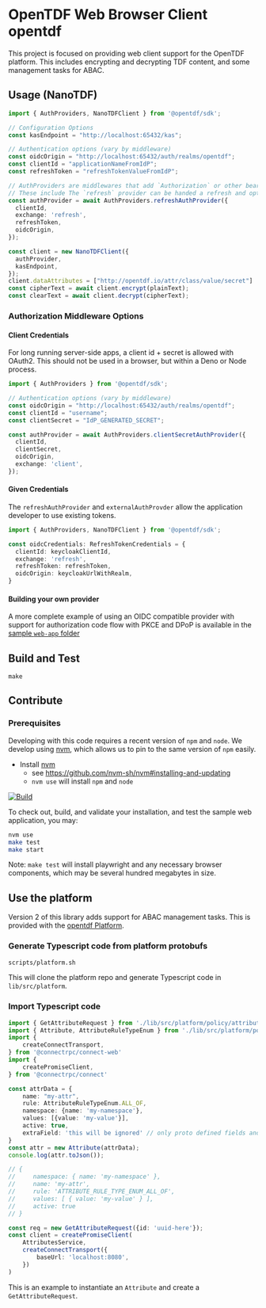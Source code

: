 # OpenTDF Web Browser Client opentdf

This project is focused on providing web client support for the OpenTDF platform.
This includes encrypting and decrypting TDF content,
and some management tasks for ABAC.

## Usage (NanoTDF)

```typescript
import { AuthProviders, NanoTDFClient } from '@opentdf/sdk';

// Configuration Options
const kasEndpoint = "http://localhost:65432/kas";

// Authentication options (vary by middleware)
const oidcOrigin = "http://localhost:65432/auth/realms/opentdf";
const clientId = "applicationNameFromIdP";
const refreshToken = "refreshTokenValueFromIdP";

// AuthProviders are middlewares that add `Authorization` or other bearer tokens to requests.
// These include The `refresh` provider can be handed a refresh and optional access token. 
const authProvider = await AuthProviders.refreshAuthProvider({
  clientId,
  exchange: 'refresh',
  refreshToken,
  oidcOrigin,
});

const client = new NanoTDFClient({
  authProvider,
  kasEndpoint,
});
client.dataAttributes = ["http://opentdf.io/attr/class/value/secret"]
const cipherText = await client.encrypt(plainText);
const clearText = await client.decrypt(cipherText);
```

### Authorization Middleware Options

#### Client Credentials

For long running server-side apps, a client id + secret is allowed with OAuth2.
This should not be used in a browser, but within a Deno or Node process.

```typescript
import { AuthProviders } from '@opentdf/sdk';

// Authentication options (vary by middleware)
const oidcOrigin = "http://localhost:65432/auth/realms/opentdf";
const clientId = "username";
const clientSecret = "IdP_GENERATED_SECRET";

const authProvider = await AuthProviders.clientSecretAuthProvider({
  clientId,
  clientSecret,
  oidcOrigin,
  exchange: 'client',
});
```

#### Given Credentials

The `refreshAuthProvider` and `externalAuthProvder` allow the application developer to use existing tokens.

```typescript
import { AuthProviders, NanoTDFClient } from '@opentdf/sdk';

const oidcCredentials: RefreshTokenCredentials = {
  clientId: keycloakClientId,
  exchange: 'refresh',
  refreshToken: refreshToken,
  oidcOrigin: keycloakUrlWithRealm,
}
```

#### Building your own provider

A more complete example of using an OIDC compatible provider
with support for authorization code flow with PKCE and DPoP
is available in the [sample `web-app` folder](./web-app/src/session.ts)

## Build and Test

```shell
make
```

## Contribute

### Prerequisites

Developing with this code requires a recent version of `npm` and `node`.
We develop using [nvm](https://github.com/nvm-sh/nvm#readme),
which allows us to pin to the same version of `npm` easily.

- Install [nvm](https://github.com/nvm-sh/nvm#readme)
  - see <https://github.com/nvm-sh/nvm#installing-and-updating>
  - `nvm use` will install `npm` and `node`

[![Build](https://github.com/opentdf/web-sdk/actions/workflows/build.yaml/badge.svg)](https://github.com/opentdf/web-sdk/actions/workflows/build.yaml)

To check out, build, and validate your installation, and test the sample web application, you may:

```sh
nvm use
make test
make start
```

Note: `make test` will install playwright and any necessary browser components,
which may be several hundred megabytes in size.

## Use the platform

Version 2 of this library adds support for ABAC management tasks.
This is provided with the [opentdf Platform](https://github.com/opentdf/platform).

### Generate Typescript code from platform protobufs

```sh
scripts/platform.sh
```

This will clone the platform repo and generate Typescript code in `lib/src/platform`.

### Import Typescript code

```ts
import { GetAttributeRequest } from './lib/src/platform/policy/attributes/attributes_pb';
import { Attribute, AttributeRuleTypeEnum } from './lib/src/platform/policy/objects_pb';
import {
    createConnectTransport,
} from '@connectrpc/connect-web'
import {
    createPromiseClient,
} from '@connectrpc/connect'

const attrData = {
    name: "my-attr",
    rule: AttributeRuleTypeEnum.ALL_OF,
    namespace: {name: 'my-namespace'},
    values: [{value: 'my-value'}],
    active: true,
    extraField: 'this will be ignored' // only proto defined fields and value types are respected
}
const attr = new Attribute(attrData);
console.log(attr.toJson());

// {
//     namespace: { name: 'my-namespace' },
//     name: 'my-attr',
//     rule: 'ATTRIBUTE_RULE_TYPE_ENUM_ALL_OF',
//     values: [ { value: 'my-value' } ],
//     active: true
// }

const req = new GetAttributeRequest({id: 'uuid-here'});
const client = createPromiseClient(
    AttributesService,
    createConnectTransport({
        baseUrl: 'localhost:8080',
    })
)
```

This is an example to instantiate an `Attribute` and create a `GetAttributeRequest`.
